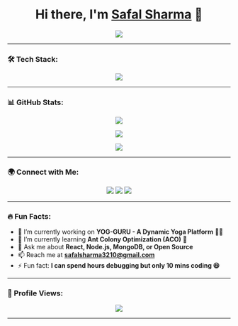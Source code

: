 <h1 align="center">Hi there, I'm <a href="https://github.com/SAFALKSHARMA" target="_blank">Safal Sharma</a> 👋</h1>

<p align="center">
  <img src="https://readme-typing-svg.herokuapp.com?font=Fira+Code&pause=1000&center=true&vCenter=true&width=435&lines=Full+Stack+Developer;Open-Source+Enthusiast;Lifelong+Learner" />
</p>

---

### 🛠️ Tech Stack:
<p align="center">
  <img src="https://skillicons.dev/icons?i=html,css,js,react,nodejs,express,mongodb,python,java,git,github,docker,linux" />
</p>

---

### 📊 GitHub Stats:
<p align="center">
  <img src="https://github-readme-stats.vercel.app/api?username=SAFALKSHARMA&show_icons=true&theme=radical&count_private=true" />
</p>

<p align="center">
  <img src="https://github-readme-streak-stats.herokuapp.com/?user=SAFALKSHARMA&theme=radical" />
</p>

<p align="center">
  <img src="https://github-readme-stats.vercel.app/api/top-langs/?username=SAFALKSHARMA&layout=compact&theme=radical" />
</p>

---

### 🌍 Connect with Me:
<p align="center">
  <a href="https://linkedin.com/in/yourprofile"><img src="https://img.shields.io/badge/LinkedIn-%230077B5.svg?&style=for-the-badge&logo=linkedin&logoColor=white" /></a>
  <a href="https://twitter.com/yourhandle"><img src="https://img.shields.io/badge/Twitter-%231DA1F2.svg?&style=for-the-badge&logo=twitter&logoColor=white" /></a>
  <a href="mailto:youremail@gmail.com"><img src="https://img.shields.io/badge/Gmail-D14836?style=for-the-badge&logo=gmail&logoColor=white" /></a>
</p>

---

### 🔥 Fun Facts:
- 🔭 I’m currently working on **YOG-GURU - A Dynamic Yoga Platform** 🐶🐱
- 🌱 I’m currently learning **Ant Colony Optimization (ACO)** 🐜
- 💬 Ask me about **React, Node.js, MongoDB, or Open Source**
- 📫 Reach me at **safalsharma3210@gmail.com**
- ⚡ Fun fact: **I can spend hours debugging but only 10 mins coding 😆**

---

### 🎯 Profile Views:
<p align="center">
  <img src="https://komarev.com/ghpvc/?username=SAFALKSHARMA&label=Profile%20Views&color=blue&style=plastic" />
</p>

---
